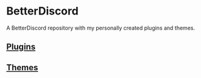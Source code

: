 # BetterDiscord
A BetterDiscord repository with my personally created plugins and themes.

## [Plugins](https://github.com/dvcky/BetterDiscord/tree/master/plugins)
## [Themes](https://github.com/dvcky/BetterDiscord/tree/master/themes)
